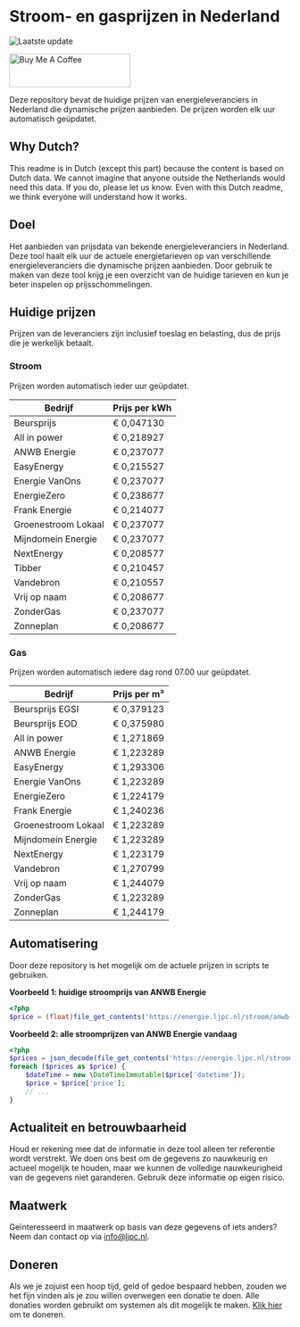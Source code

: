 # Stroom- en gasprijzen in Nederland

![Laatste update](https://img.shields.io/badge/laatste%20update-2024--10--03%2015%3A00%20CET-brightgreen)

<a href="https://www.buymeacoffee.com/Lars-" target="_blank"><img src="https://cdn.buymeacoffee.com/buttons/v2/default-orange.png" alt="Buy Me A Coffee" height="60" style="height: 60px !important;width: 217px !important;" ></a>

Deze repository bevat de huidige prijzen van energieleveranciers in Nederland die dynamische prijzen aanbieden. De prijzen worden elk uur automatisch geüpdatet.

## Why Dutch?

This readme is in Dutch (except this part) because the content is based on Dutch data. We cannot imagine that anyone outside the Netherlands would need this data. If you do, please let us know. Even with this Dutch readme, we think
everyone will understand how it works.

## Doel

Het aanbieden van prijsdata van bekende energieleveranciers in Nederland. Deze tool haalt elk uur de actuele energietarieven op van verschillende energieleveranciers die dynamische prijzen aanbieden. Door gebruik te maken van deze tool
krijg je een overzicht van de huidige tarieven en kun je beter inspelen op prijsschommelingen.

## Huidige prijzen

Prijzen van de leveranciers zijn inclusief toeslag en belasting, dus de prijs die je werkelijk betaalt.

### Stroom

Prijzen worden automatisch ieder uur geüpdatet.

 Bedrijf | Prijs per kWh 
---------|---------------
Beursprijs | € 0,047130
All in power | € 0,218927
ANWB Energie | € 0,237077
EasyEnergy | € 0,215527
Energie VanOns | € 0,237077
EnergieZero | € 0,238677
Frank Energie | € 0,214077
Groenestroom Lokaal | € 0,237077
Mijndomein Energie | € 0,237077
NextEnergy | € 0,208577
Tibber | € 0,210457
Vandebron | € 0,210557
Vrij op naam | € 0,208677
ZonderGas | € 0,237077
Zonneplan | € 0,208677


### Gas

Prijzen worden automatisch iedere dag rond 07.00 uur geüpdatet.

 Bedrijf | Prijs per m³ 
---------|--------------
Beursprijs EGSI | € 0,379123
Beursprijs EOD | € 0,375980
All in power | € 1,271869
ANWB Energie | € 1,223289
EasyEnergy | € 1,293306
Energie VanOns | € 1,223289
EnergieZero | € 1,224179
Frank Energie | € 1,240236
Groenestroom Lokaal | € 1,223289
Mijndomein Energie | € 1,223289
NextEnergy | € 1,223179
Vandebron | € 1,270799
Vrij op naam | € 1,244079
ZonderGas | € 1,223289
Zonneplan | € 1,244179


## Automatisering

Door deze repository is het mogelijk om de actuele prijzen in scripts te gebruiken.

**Voorbeeld 1: huidige stroomprijs van ANWB Energie**

```php
<?php
$price = (float)file_get_contents('https://energie.ljpc.nl/stroom/anwb-energie-nu.txt');

```

**Voorbeeld 2: alle stroomprijzen van ANWB Energie vandaag**

```php
<?php
$prices = json_decode(file_get_contents('https://energie.ljpc.nl/stroom/all-in-power-vandaag.json'),true);
foreach ($prices as $price) {
    $dateTime = new \DateTimeImmutable($price['datetime']);
    $price = $price['price'];
    // ...
}
```

## Actualiteit en betrouwbaarheid

Houd er rekening mee dat de informatie in deze tool alleen ter referentie wordt verstrekt. We doen ons best om de gegevens zo nauwkeurig en actueel mogelijk te houden, maar we kunnen de volledige nauwkeurigheid van de gegevens niet
garanderen. Gebruik deze informatie op eigen risico.

## Maatwerk

Geïnteresseerd in maatwerk op basis van deze gegevens of iets anders? Neem dan contact op
via [info@ljpc.nl](mailto:info@ljpc.nl?subject=Energie%20prijzen).

## Doneren

Als we je zojuist een hoop tijd, geld of gedoe bespaard hebben, zouden we het fijn vinden als je zou willen overwegen een
donatie te doen. Alle donaties worden gebruikt om systemen als dit mogelijk te
maken. [Klik hier](https://www.buymeacoffee.com/Lars-) om te doneren.
